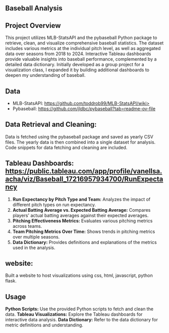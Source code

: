 ## Baseball Analysis

## Project Overview
This project utilizes MLB-StatsAPI and the pybaseball Python package to retrieve, clean, and visualize comprehensive baseball statistics. The dataset includes various metrics at the individual pitch level, as well as aggregated data over seasons from 2018 to 2024. Interactive Tableau dashboards provide valuable insights into baseball performance, complemented by a detailed data dictionary. Initially developed as a group project for a visualization class, I expanded it by building additional dashboards to deepen my understanding of baseball.

## Data
- MLB-StatsAPI: https://github.com/toddrob99/MLB-StatsAPI/wiki> 
- Pybaseball: https://github.com/jldbc/pybaseball?tab=readme-ov-file
## Data Retrieval and Cleaning:

Data is fetched using the pybaseball package and saved as yearly CSV files.
The yearly data is then combined into a single dataset for analysis.
Code snippets for data fetching and cleaning are included.

## Tableau Dashboards: https://public.tableau.com/app/profile/vanellsa.acha/viz/Baseball_17216957934700/RunExpectancy 

1. **Run Expectancy by Pitch Type and Team:** Analyzes the impact of different pitch types on run expectancy.
2. **Actual Batting Average vs. Expected Batting Average:** Compares players' actual batting averages against their expected averages.
3. **Pitching Effectiveness Metrics:** Evaluates various pitching metrics across teams.
4. **Team Pitching Metrics Over Time:** Shows trends in pitching metrics over multiple seasons.
5. **Data Dictionary:** Provides definitions and explanations of the metrics used in the analysis.

## website:
Built a website to host visualizations using css, html, javascript, python flask.

## Usage
**Python Scripts:** Use the provided Python scripts to fetch and clean the data.
**Tableau Visualizations:** Explore the Tableau dashboards for interactive data analysis.
**Data Dictionary:** Refer to the data dictionary for metric definitions and understanding.